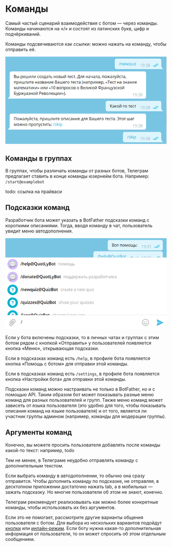 # Команды

Самый частый сценарий взаимодействия с ботом — через команды. Команды начинаются на «/» и состоят из латинских букв,
цифр и подчёркиваний.

Команды подсвечиваются как ссылки: можно нажать на команду, чтобы отправить её.

![](commands.png)

## Команды в группах

В группах, чтобы различать команды от разных ботов, Телеграм предлагает ставить в конце команды юзернейм бота.
Например: `/start@examplebot`

todo: ссылка на прайваси

## Подсказки команд

Разработчик бота может указать в BotFather подсказки команд с короткими описаниями. Тогда, вводя команду в чат,
пользователь увидит
меню автодополнения.

![](commands_autocomplete.png)

Если у бота включены подсказки, то в личных чатах и группах с этим ботом рядом с кнопкой «Отправить» у пользователей
появляется кнопка «Меню», открывающая подсказки.

Если в подсказках команд есть `/help`, в профиле бота появляется кнопка «Помощь с ботом» для отправки этой команды.

Если в подсказках команд есть `/settings`, в профиле бота появляется кнопка «Настройки бота» для отправки этой команды.

Подсказки команд можно настраивать не только в BotFather, но и с помощью API. Таким образом бот может показывать разные
меню команд для разных пользователей и групп. Также меню команд может зависеть от языка
пользователя (это удобно для того, чтобы показывать описания команд на языке пользователя)
и от того, является ли участник группы админом (например, команды для модерации группы).

## Аргументы команд

Конечно, вы можете просить пользователя добавлять после команды какой-то текст: например, todo

Тем не менее, в Телеграме неудобно отправлять команду с дополнительным текстом.

Если выбрать команду в автодополнении, то обычно она сразу отправится. Чтобы дополнить команду по подсказке, не
отправляя, в десктопном приложении достаточно нажать tab, а в мобильных — зажать подсказку. Но многие пользователи об
этом не знают, конечно.

Телеграм рекомендует реализовывать как можно более конкретные команды, чтобы использовать их без аргументов.

Если это не помогает, рассмотрите другие варианты общения пользователя с ботом. Для выбора из нескольких вариантов
подойдут [кнопки](../messages/buttons) или [инлайн-режим](../interaction/inline). Если боту нужна какая-то 
дополнительная информация от пользователя, то он может спросить об этом отдельным сообщением.
